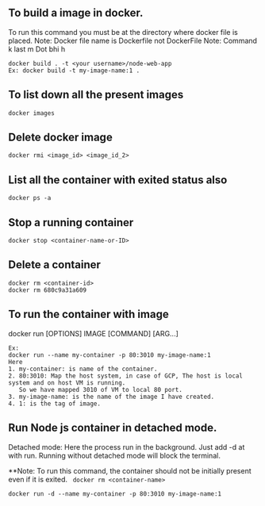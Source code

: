 ## To build a image in docker.
To run this command you must be at the directory where docker file is placed.
Note: Docker file name is Dockerfile not DockerFile
Note: Command k last m Dot bhi h
```
docker build . -t <your username>/node-web-app
Ex: docker build -t my-image-name:1 .
```
## To list down all the present images
```
docker images
```
## Delete docker image
```
docker rmi <image_id> <image_id_2>
```
## List all the container with exited status also
```
docker ps -a
```
## Stop a running container
```
docker stop <container-name-or-ID>
```

## Delete a container
```
docker rm <container-id>
docker rm 680c9a31a609
```


## To run the container with image
docker run [OPTIONS] IMAGE [COMMAND] [ARG...]

```
Ex:
docker run --name my-container -p 80:3010 my-image-name:1
Here
1. my-container: is name of the container.
2. 80:3010: Map the host system, in case of GCP, The host is local system and on host VM is running.
   So we have mapped 3010 of VM to local 80 port.
3. my-image-name: is the name of the image I have created.
4. 1: is the tag of image.

```

## Run Node js container in detached mode.
Detached mode: Here the process run in the background. Just add -d at with run.
Running without detached mode will block the terminal.

**Note: To run this command, the container should not be initially present even if it is exited.
``` docker rm <container-name>```

```
docker run -d --name my-container -p 80:3010 my-image-name:1
```




